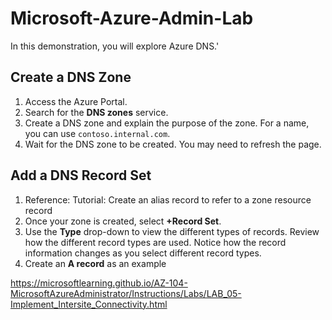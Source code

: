 # Microsoft-Azure-Admin-Lab
In this demonstration, you will explore Azure DNS.'

## Create a DNS Zone

1. Access the Azure Portal.
2. Search for the **DNS zones** service.
3. Create a DNS zone and explain the purpose of the zone. For a name, you can use `contoso.internal.com`.
4. Wait for the DNS zone to be created. You may need to refresh the page.


## Add a DNS Record Set

1. Reference: Tutorial: Create an alias record to refer to a zone resource record
2. Once your zone is created, select **+Record Set**.
3. Use the **Type** drop-down to view the different types of records. Review how the different record types are used. Notice how the record information changes as you select different record types.
4. Create an **A record** as an example

https://microsoftlearning.github.io/AZ-104-MicrosoftAzureAdministrator/Instructions/Labs/LAB_05-Implement_Intersite_Connectivity.html
